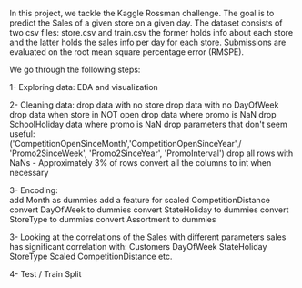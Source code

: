 
In this project, we tackle the Kaggle Rossman challenge.
The goal is to predict the Sales of a given store on a given day.
The dataset consists of two csv files: store.csv and train.csv
    the former holds info about each store and
    the latter holds the sales info per day for each store.
Submissions are evaluated on the root mean square percentage error (RMSPE).

We go through the following steps:

1- Exploring data:
    EDA and visualization

2- Cleaning data:
    drop data with no store
    drop data with no DayOfWeek
    drop data when store in NOT open
    drop data where promo is NaN
    drop SchoolHoliday data where promo is NaN
    drop parameters that don't seem useful:   
        ('CompetitionOpenSinceMonth','CompetitionOpenSinceYear',/
          'Promo2SinceWeek', 'Promo2SinceYear', 'PromoInterval')
    drop all rows with NaNs - Approximately 3% of rows
    convert all the columns to int when necessary

3- Encoding:   
    add Month as dummies
    add a feature for scaled CompetitionDistance
    convert DayOfWeek to dummies
    convert StateHoliday to dummies
    convert StoreType to dummies
    convert Assortment to dummies


3- Looking at the correlations of the Sales with different parameters
    sales has significant correlation with:
      Customers
      DayOfWeek
      StateHoliday
      StoreType
      Scaled CompetitionDistance
      etc.

4- Test / Train Split

